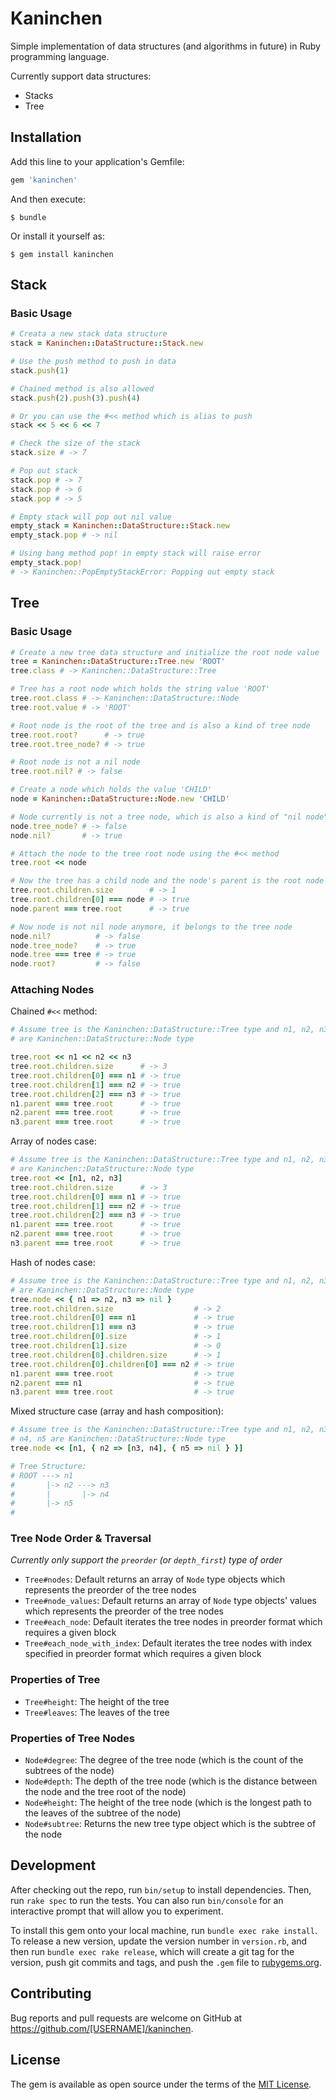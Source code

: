 # Kaninchen

Simple implementation of data structures (and algorithms in future) in Ruby programming language.

Currently support data structures:

- Stacks
- Tree

## Installation

Add this line to your application's Gemfile:

```ruby
gem 'kaninchen'
```

And then execute:

    $ bundle

Or install it yourself as:

    $ gem install kaninchen

## Stack

### Basic Usage

```ruby
# Creata a new stack data structure
stack = Kaninchen::DataStructure::Stack.new

# Use the push method to push in data
stack.push(1)

# Chained method is also allowed
stack.push(2).push(3).push(4)

# Or you can use the #<< method which is alias to push
stack << 5 << 6 << 7

# Check the size of the stack
stack.size # -> 7

# Pop out stack
stack.pop # -> 7
stack.pop # -> 6
stack.pop # -> 5

# Empty stack will pop out nil value
empty_stack = Kaninchen::DataStructure::Stack.new
empty_stack.pop # -> nil

# Using bang method pop! in empty stack will raise error
empty_stack.pop!
# -> Kaninchen::PopEmptyStackError: Popping out empty stack
```

## Tree

### Basic Usage

```ruby
# Create a new tree data structure and initialize the root node value
tree = Kaninchen::DataStructure::Tree.new 'ROOT'
tree.class # -> Kaninchen::DataStructure::Tree

# Tree has a root node which holds the string value 'ROOT'
tree.root.class # -> Kaninchen::DataStructure::Node
tree.root.value # -> 'ROOT'

# Root node is the root of the tree and is also a kind of tree node
tree.root.root?      # -> true
tree.root.tree_node? # -> true

# Root node is not a nil node
tree.root.nil? # -> false

# Create a node which holds the value 'CHILD'
node = Kaninchen::DataStructure::Node.new 'CHILD'

# Node currently is not a tree node, which is also a kind of "nil node"
node.tree_node? # -> false
node.nil?       # -> true

# Attach the node to the tree root node using the #<< method
tree.root << node

# Now the tree has a child node and the node's parent is the root node
tree.root.children.size        # -> 1
tree.root.children[0] === node # -> true
node.parent === tree.root      # -> true

# Now node is not nil node anymore, it belongs to the tree node
node.nil?          # -> false
node.tree_node?    # -> true
node.tree === tree # -> true
node.root?         # -> false
```

### Attaching Nodes

Chained `#<<` method:

```ruby
# Assume tree is the Kaninchen::DataStructure::Tree type and n1, n2, n3
# are Kaninchen::DataStructure::Node type

tree.root << n1 << n2 << n3
tree.root.children.size      # -> 3
tree.root.children[0] === n1 # -> true
tree.root.children[1] === n2 # -> true
tree.root.children[2] === n3 # -> true
n1.parent === tree.root      # -> true
n2.parent === tree.root      # -> true
n3.parent === tree.root      # -> true
```

Array of nodes case:

```ruby
# Assume tree is the Kaninchen::DataStructure::Tree type and n1, n2, n3
# are Kaninchen::DataStructure::Node type
tree.root << [n1, n2, n3]
tree.root.children.size      # -> 3
tree.root.children[0] === n1 # -> true
tree.root.children[1] === n2 # -> true
tree.root.children[2] === n3 # -> true
n1.parent === tree.root      # -> true
n2.parent === tree.root      # -> true
n3.parent === tree.root      # -> true
```

Hash of nodes case:
```ruby
# Assume tree is the Kaninchen::DataStructure::Tree type and n1, n2, n3
# are Kaninchen::DataStructure::Node type
tree.node << { n1 => n2, n3 => nil }
tree.root.children.size                  # -> 2
tree.root.children[0] === n1             # -> true
tree.root.children[1] === n3             # -> true
tree.root.children[0].size               # -> 1
tree.root.children[1].size               # -> 0
tree.root.children[0].children.size      # -> 1
tree.root.children[0].children[0] === n2 # -> true
n1.parent === tree.root                  # -> true 
n2.parent === n1                         # -> true
n3.parent === tree.root                  # -> true
```

Mixed structure case (array and hash composition):
```ruby
# Assume tree is the Kaninchen::DataStructure::Tree type and n1, n2, n3
# n4, n5 are Kaninchen::DataStructure::Node type
tree.node << [n1, { n2 => [n3, n4], { n5 => nil } }]

# Tree Structure:
# ROOT ---> n1
#       |-> n2 ---> n3
#       |       |-> n4
#       |-> n5
#
```

### Tree Node Order & Traversal

*Currently only support the `preorder` (or `depth_first`) type of order*

- `Tree#nodes`: Default returns an array of `Node` type objects which represents the preorder of the tree nodes
- `Tree#node_values`: Default returns an array of `Node` type objects' values which represents the preorder of the tree nodes
- `Tree#each_node`: Default iterates the tree nodes in preorder format which requires a given block
- `Tree#each_node_with_index`: Default iterates the tree nodes with index specified in preorder format which requires a given block


### Properties of Tree

- `Tree#height`: The height of the tree
- `Tree#leaves`: The leaves of the tree

### Properties of Tree Nodes

- `Node#degree`: The degree of the tree node (which is the count of the subtrees of the node)
- `Node#depth`: The depth of the tree node (which is the distance between the node and the tree root of the node)
- `Node#height`: The height of the tree node (which is the longest path to the leaves of the subtree of the node)
- `Node#subtree`: Returns the new tree type object which is the subtree of the node

## Development

After checking out the repo, run `bin/setup` to install dependencies. Then, run `rake spec` to run the tests. You can also run `bin/console` for an interactive prompt that will allow you to experiment.

To install this gem onto your local machine, run `bundle exec rake install`. To release a new version, update the version number in `version.rb`, and then run `bundle exec rake release`, which will create a git tag for the version, push git commits and tags, and push the `.gem` file to [rubygems.org](https://rubygems.org).

## Contributing

Bug reports and pull requests are welcome on GitHub at https://github.com/[USERNAME]/kaninchen.

## License

The gem is available as open source under the terms of the [MIT License](http://opensource.org/licenses/MIT).
